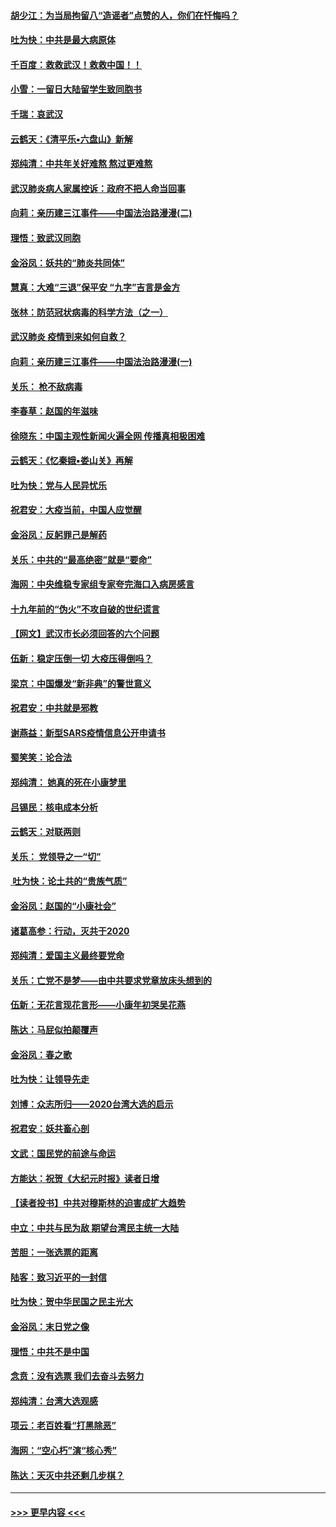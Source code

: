 #### [胡少江：为当局拘留八“造谣者”点赞的人，你们在忏悔吗？](../pages/nsc993/n11836801.md?t=02011911) 
#### [吐为快：中共是最大病原体](../pages/nsc993/n11836748.md?t=02011911) 
#### [千百度：救救武汉！救救中国！！](../pages/nsc993/n11836145.md?t=02011911) 
#### [小雪：一留日大陆留学生致同胞书](../pages/nsc993/n11834624.md?t=02011911) 
#### [千瑞：哀武汉](../pages/nsc993/n11833647.md?t=02011911) 
#### [云鹤天：《清平乐▪六盘山》新解](../pages/nsc993/n11833611.md?t=02011911) 
#### [郑纯清：中共年关好难熬 熬过更难熬](../pages/nsc993/n11833489.md?t=02011911) 
#### [武汉肺炎病人家属控诉：政府不把人命当回事](../pages/nsc993/n11833205.md?t=02011911) 
#### [向莉：亲历建三江事件——中国法治路漫漫(二)](../pages/nsc993/n11829102.md?t=02011911) 
#### [理悟：致武汉同胞](../pages/nsc993/n11831522.md?t=02011911) 
#### [金浴凤：妖共的“肺炎共同体”](../pages/nsc993/n11829448.md?t=02011911) 
#### [慧真：大难“三退”保平安 “九字”吉言是金方](../pages/nsc993/n11829501.md?t=02011911) 
#### [张林：防范冠状病毒的科学方法（之一）](../pages/nsc993/n11828618.md?t=02011911) 
#### [武汉肺炎 疫情到来如何自救？](../pages/nsc993/n11827632.md?t=02011911) 
#### [向莉：亲历建三江事件——中国法治路漫漫(一)](../pages/nsc993/n11827190.md?t=02011911) 
#### [关乐： 枪不敌病毒](../pages/nsc993/n11826746.md?t=02011911) 
#### [李春草：赵国的年滋味](../pages/nsc993/n11826321.md?t=02011911) 
#### [徐晓东：中国主观性新闻火遍全网 传播真相极困难](../pages/nsc993/n11826508.md?t=02011911) 
#### [云鹤天：《忆秦娥▪娄山关》再解](../pages/nsc993/n11824682.md?t=02011911) 
#### [吐为快：党与人民异忧乐](../pages/nsc993/n11824660.md?t=02011911) 
#### [祝君安：大疫当前，中国人应觉醒](../pages/nsc993/n11821946.md?t=02011911) 
#### [金浴凤：反躬罪己是解药](../pages/nsc993/n11820280.md?t=02011911) 
#### [关乐：中共的“最高绝密”就是“要命”](../pages/nsc993/n11816946.md?t=02011911) 
#### [海网：中央维稳专家组专家夸完海口入病房感言](../pages/nsc993/n11815138.md?t=02011911) 
#### [十九年前的“伪火”不攻自破的世纪谎言](../pages/nsc993/n11813238.md?t=02011911) 
#### [【网文】武汉市长必须回答的六个问题](../pages/nsc993/n11813848.md?t=02011911) 
#### [伍新：稳定压倒一切 大疫压得倒吗？](../pages/nsc993/n11812634.md?t=02011911) 
#### [梁京：中国爆发“新非典”的警世意义](../pages/nsc993/n11812554.md?t=02011911) 
#### [祝君安：中共就是邪教](../pages/nsc993/n11812431.md?t=02011911) 
#### [谢燕益：新型SARS疫情信息公开申请书](../pages/nsc993/n11808840.md?t=02011911) 
#### [蜀笑笑：论合法](../pages/nsc993/n11808064.md?t=02011911) 
#### [郑纯清： 她真的死在小康梦里](../pages/nsc993/n11806623.md?t=02011911) 
#### [吕锡民：核电成本分析](../pages/nsc993/n11806284.md?t=02011911) 
#### [云鹤天：对联两则](../pages/nsc993/n11805957.md?t=02011911) 
#### [关乐： 党领导之一“切”](../pages/nsc993/n11804505.md?t=02011911) 
#### [ 吐为快：论土共的“贵族气质”](../pages/nsc993/n11804490.md?t=02011911) 
#### [金浴凤：赵国的“小康社会”](../pages/nsc993/n11804452.md?t=02011911) 
#### [诸葛高参：行动，灭共于2020](../pages/nsc993/n11804120.md?t=02011911) 
#### [郑纯清：爱国主义最终要党命](../pages/nsc993/n11802197.md?t=02011911) 
#### [关乐：亡党不是梦——由中共要求党章放床头想到的](../pages/nsc993/n11802156.md?t=02011911) 
#### [伍新：无花言现花言形——小康年初哭吴花燕](../pages/nsc993/n11800044.md?t=02011911) 
#### [陈达：马屁似拍颠覆声](../pages/nsc993/n11800010.md?t=02011911) 
#### [金浴凤：春之歌](../pages/nsc993/n11797687.md?t=02011911) 
#### [吐为快：让领导先走](../pages/nsc993/n11797512.md?t=02011911) 
#### [刘博：众志所归——2020台湾大选的启示](../pages/nsc993/n11796878.md?t=02011911) 
#### [祝君安：妖共畜心剖](../pages/nsc993/n11794273.md?t=02011911) 
#### [文武：国民党的前途与命运](../pages/nsc993/n11794198.md?t=02011911) 
#### [方能达：祝贺《大纪元时报》读者日增](../pages/nsc993/n11793807.md?t=02011911) 
#### [【读者投书】中共对穆斯林的迫害成扩大趋势](../pages/nsc993/n11791371.md?t=02011911) 
#### [中立：中共与民为敌 期望台湾民主统一大陆](../pages/nsc993/n11790392.md?t=02011911) 
#### [苦胆：一张选票的距离](../pages/nsc993/n11788914.md?t=02011911) 
#### [陆客：致习近平的一封信](../pages/nsc993/n11788867.md?t=02011911) 
#### [吐为快：贺中华民国之民主光大](../pages/nsc993/n11788618.md?t=02011911) 
#### [金浴凤：末日党之像](../pages/nsc993/n11787475.md?t=02011911) 
#### [理悟：中共不是中国](../pages/nsc993/n11787463.md?t=02011911) 
#### [念贲：没有选票  我们去奋斗去努力](../pages/nsc993/n11787398.md?t=02011911) 
#### [郑纯清：台湾大选观感](../pages/nsc993/n11786210.md?t=02011911) 
#### [项云：老百姓看“打黑除恶”](../pages/nsc993/n11785398.md?t=02011911) 
#### [海网：“空心朽”演“核心秀”](../pages/nsc993/n11783874.md?t=02011911) 
#### [陈达：天灭中共还剩几步棋？](../pages/nsc993/n11783719.md?t=02011911) 

----
#### [ >>> 更早内容 <<< ](../indexes/nsc993-earlier.md)
